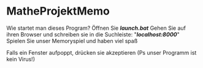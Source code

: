 # MatheProjektMemo


Wie startet man dieses Program?
Öffnen Sie ***launch.bat***
Gehen Sie auf ihren Browser und schreiben sie in die Suchleiste: "***localhost:8000***"
Spielen Sie unser Memoryspiel und haben viel spaß

Falls ein Fenster aufpoppt, drücken sie akzeptieren (Ps unser Programm ist kein Virus!)
